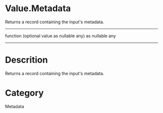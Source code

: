 ﻿# Value.Metadata
Returns a record containing the input's metadata.
***
function (optional value as nullable any) as nullable any
***
# Descrition 
Returns a record containing the input's metadata.
# Category 
Metadata
